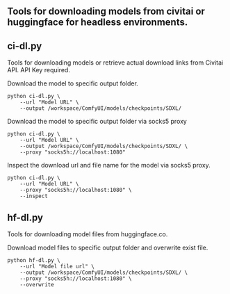 Tools for downloading models from civitai or huggingface for headless environments.
---


ci-dl.py
--

Tools for downloading models or retrieve actual download links from Civitai API. API Key required.

Download the model to specific output folder.
```commandline    
python ci-dl.py \
    --url "Model URL" \
    --output /workspace/ComfyUI/models/checkpoints/SDXL/
```


Download the model to specific output folder via socks5 proxy
```commandline    
python ci-dl.py \
    --url "Model URL" \
    --output /workspace/ComfyUI/models/checkpoints/SDXL/ \
    --proxy "socks5h://localhost:1080"
```

Inspect the download url and file name for the model via socks5 proxy.
```commandline    
python ci-dl.py \
    --url "Model URL" \
    --proxy "socks5h://localhost:1080" \
    --inspect
```


hf-dl.py
--

Tools for downloading model files from huggingface.co.

Download model files to specific output folder and overwrite exist file.
```commandline
python hf-dl.py \
    --url "Model file url" \
    --output /workspace/ComfyUI/models/checkpoints/SDXL/ \
    --proxy "socks5h://localhost:1080" \
    --overwrite
```